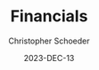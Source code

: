 ---
title: Financials
chatgpt_link: https://chat.openai.com/share/c0bcaa67-6245-429b-8e93-e0fc87cc8b52
author: Christopher Schoeder
date: 2023-DEC-13
layout: article
permalink: /financials/
has_children: true
---